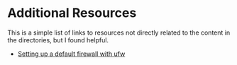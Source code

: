 # Additional Resources
This is a simple list of links to resources not directly related to the content in the directories, but I found helpful.

* [Setting up a default firewall with ufw](https://www.digitalocean.com/community/tutorials/how-to-setup-a-firewall-with-ufw-on-an-ubuntu-and-debian-cloud-server)
